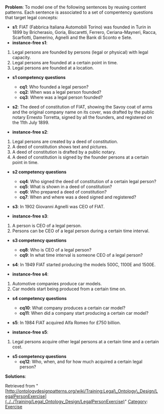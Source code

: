 __Problem__:
To model one of the following sentences by reusing content patterns. Each sentence is associated to a set of compentency questions that target legal concepts:



* __s1__: FIAT (Fabbrica Italiana Automobili Torino) was founded in Turin in 1899 by Bricherasio, Goria, Biscaretti, Ferrero, Ceriana-Mayneri, Racca, Scarfiotti, Damerino, Agnelli and the Bank di Sconto e Sete.
* __instance-free s1__:


1. Legal persons are founded by persons (legal or physical) with legal capacity.
2. Legal persons are founded at a certain point in time.
3. Legal persons are founded at a location.


* __s1 competency questions__
	+ __cq1__: Who founded a legal person?
	+ __cq2__: When was a legal person founded?
	+ __cq3__: Where was a legal person founded?


* __s2__: The deed of constitution of FIAT, showing the Savoy coat of arms and the original company name on its cover, was drafted by the public notary Ernesto Torretta, signed by all the founders, and registered on the 11th July 1899.
* __instance-free s2__:


1. Legal persons are created by a deed of constitution.
2. A deed of constitution shows text and pictures.
3. A deed of constitution is drafted by a public notary.
4. A deed of constitution is signed by the founder persons at a certain point in time.


* __s2 competency questions__
	+ __cq4__: Who signed the deed of constitution of a certain legal person?
	+ __cq5__: What is shown in a deed of constitution?
	+ __cq6__: Who prepared a deed of constitution?
	+ __cq7__: When and where was a deed signed and registered?


* __s3__: In 1902 Giovanni Agnelli was CEO of FIAT.
* __instance-free s3__:


1. A person is CEO of a legal person.
2. Persons can be CEO of a legal person during a certain time interval.


* __s3 competency questions__
	+ __cq8__: Who is CEO of a legal person?
	+ __cq9__: In what time interval is someone CEO of a legal person?


* __s4__: In 1949 FIAT started producing the models 500C, 1100E and 1500E.
* __instance-free s4__:


1. Automotive companies produce car models.
2. Car models start being produced from a certain time on.


* __s4 competency questions__
	+ __cq10__: What company produces a certain car model?
	+ __cq11__: When did a company start producing a certain car model?


* __s5__: In 1984 FIAT acquired Alfa Romeo for £750 billion.
* __instance-free s5__:


1. Legal persons acquire other legal persons at a certain time and a certain cost.


* __s5 competency questions__
	+ __cq12__: Who, when, and for how much acquired a certain legal person?



__Solutions__:





Retrieved from "[http://ontologydesignpatterns.org/wiki/Training:Legal\_Ontology\_Design/LegalPersonExercise](../../Training/Legal_Ontology_Design/LegalPersonExercise)"
 [Category](http://ontologydesignpatterns.org/wiki/Special:Categories "Special:Categories"): [Exercise](../../Category/Exercise "Category:Exercise")